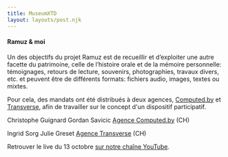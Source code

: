 ```yaml
---
title: MuseumXTD
layout: layouts/post.njk
---
```


#### Ramuz & moi 

Un des objectifs du projet Ramuz est de recueillir et d’exploiter une autre facette du patrimoine, celle de l’histoire orale et de la mémoire personnelle: témoignages, retours de lecture, souvenirs, photographies, travaux divers, etc. et peuvent être de différents formats: fichiers audio, images, textes ou mixtes.

Pour cela, des mandats ont été distribués à deux agences, [Computed.by](https://www.computedby.com/fr) et [ Transverse](https://transverse.ch/), afin de travailler sur le concept d'un dispositif participatif.


Christophe Guignard
Gordan Savicic
[Agence Computed.by](https://www.computedby.com/fr) (CH)

Ingrid Sorg
Julie Greset
[Agence Transverse](https://transverse.ch/) (CH)

  
Retrouver le live du 13 octobre [sur notre chaîne YouTube](https://www.youtube.com/channel/UCTZJM5WsXDkH8QgMdACUNyw).  